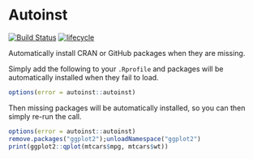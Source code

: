 # Autoinst
[![Build Status](https://travis-ci.org/jimhester/autoinst.svg?branch=master)](https://travis-ci.org/jimhester/autoinst)
[![lifecycle](https://img.shields.io/badge/lifecycle-works_for_me-ff69b4.svg)](https://blog.codinghorror.com/the-works-on-my-machine-certification-program/)

Automatically install CRAN or GitHub packages when they are missing.

Simply add the following to your `.Rprofile` and packages will be automatically installed when they fail to load.

```r
options(error = autoinst::autoinst)
```

Then missing packages will be automatically installed, so you can then simply re-run the call.

```r
options(error = autoinst::autoinst)
remove.packages("ggplot2");unloadNamespace("ggplot2")
print(ggplot2::qplot(mtcars$mpg, mtcars$wt))
```
